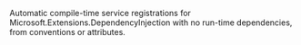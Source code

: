 ﻿Automatic compile-time service registrations for Microsoft.Extensions.DependencyInjection with no run-time dependencies, 
from conventions or attributes.
<!-- include https://github.com/devlooped/.github/raw/main/osmf.md -->
<!-- include ../../readme.md#content -->
<!-- include https://github.com/devlooped/sponsors/raw/main/footer.md -->
<!-- exclude -->